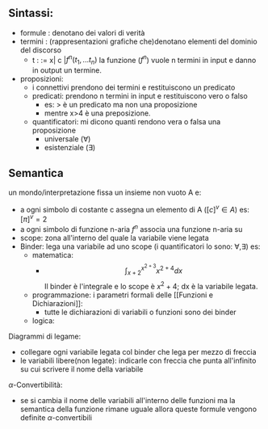 
## Sintassi:
- formule : denotano dei valori di verità
- termini : (rappresentazioni grafiche che)denotano elementi del dominio del discorso
	- t : := x| c |$f^{n}(t_{1},...t_n)$ la funzione ($f^{n}$) vuole n termini in input e danno in output un termine. 
- proposizioni: 
	- i connettivi prendono dei termini e restituiscono un predicato
	- predicati: prendono n termini in input e restituiscono vero o falso 
		- es: > è un predicato ma non una proposizione
		- mentre x>4 è una preposizione.
	- quantificatori: mi dicono quanti rendono vera o falsa una proposizione
		- universale (∀) 
		- esistenziale (∃)

## Semantica
un mondo/interpretazione fissa un insieme non vuoto A e:
- a ogni simbolo di costante c assegna un elemento di A  ($[c]^{v}\in A$) es: $[\pi]^v=2$ 
- a ogni simbolo di funzione n-aria $f^n$ associa una funzione n-aria su 
- scope: zona all'interno del quale la variabile viene legata
- Binder: lega una variabile ad uno scope (i quantificatori lo sono: $\forall , \exists$) es:
	- matematica: 
		- $$\int_{x+2}^{x^{2+3}} x^{2+4} dx$$Il binder è l'integrale e lo scope è $x^2+4$; dx è la variabile legata.
	- programmazione: i parametri formali delle [[Funzioni  e Dichiarazioni]]:
		- tutte le dichiarazioni di variabili o funzioni sono dei binder   
	- logica: 

Diagrammi di legame: 
- collegare ogni variabile legata col binder che lega per mezzo di freccia
- le variabili libere(non legate): indicarle con freccia che punta all'infinito su cui scrivere il nome della variabile 

$\alpha$-Convertibilità:
- se si cambia il nome delle variabili all'interno delle funzioni ma la semantica della funzione rimane uguale allora queste formule vengono definite $\alpha$-convertibili

